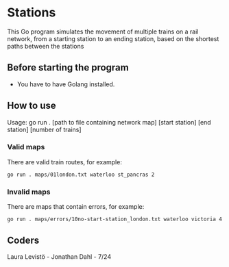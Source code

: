# Stations

This Go program simulates the movement of multiple trains on a rail network, from a starting station to an ending station, based on the shortest paths between the stations

## Before starting the program

- You have to have Golang installed.

## How to use

Usage: go run . [path to file containing network map] [start station] [end station] [number of trains]

### Valid maps

There are valid train routes, for example:

 ```
go run . maps/01london.txt waterloo st_pancras 2
 ```

### Invalid maps

There are maps that contain errors, for example:

```
go run . maps/errors/10no-start-station_london.txt waterloo victoria 4
```

## Coders

Laura Levistö - Jonathan Dahl - 7/24